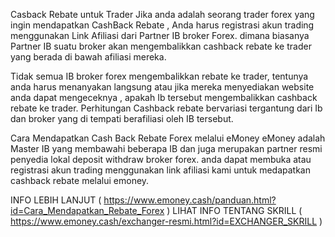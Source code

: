 Casback Rebate untuk Trader 
Jika anda adalah seorang trader forex yang ingin mendapatkan CashBack Rebate , Anda harus registrasi akun trading menggunakan Link Afiliasi dari Partner IB broker Forex. 
dimana biasanya Partner IB suatu broker akan mengembalikkan cashback rebate ke trader yang berada di bawah afiliasi mereka.


Tidak semua IB broker forex mengembalikkan rebate ke trader, tentunya anda harus menanyakan langsung atau jika mereka menyediakan website anda dapat mengeceknya , apakah Ib tersebut mengembalikkan cashback rebate ke trader. Perhitungan Cashback rebate bervariasi tergantung dari Ib dan broker yang di tempati berafiliasi oleh IB tersebut.


Cara Mendapatkan Cash Back Rebate Forex melalui eMoney
eMoney adalah Master IB yang membawahi beberapa IB dan juga merupakan partner resmi penyedia lokal deposit withdraw broker forex. 
anda dapat membuka atau registrasi akun trading menggunakan link afiliasi kami untuk medapatkan cashback rebate melalui emoney.


INFO LEBIH LANJUT ( https://www.emoney.cash/panduan.html?id=Cara_Mendapatkan_Rebate_Forex )
LIHAT INFO TENTANG SKRILL ( https://www.emoney.cash/exchanger-resmi.html?id=EXCHANGER_SKRILL )
